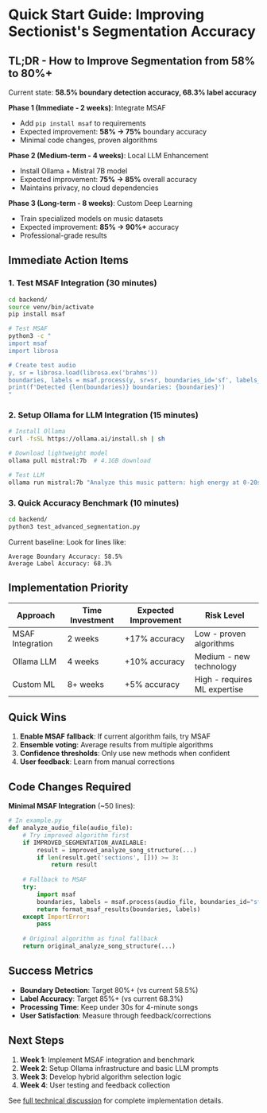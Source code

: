 # Quick Start Guide: Improving Sectionist's Segmentation Accuracy

## TL;DR - How to Improve Segmentation from 58% to 80%+

Current state: **58.5% boundary detection accuracy, 68.3% label accuracy**

**Phase 1 (Immediate - 2 weeks)**: Integrate MSAF
- Add `pip install msaf` to requirements
- Expected improvement: **58% → 75%** boundary accuracy
- Minimal code changes, proven algorithms

**Phase 2 (Medium-term - 4 weeks)**: Local LLM Enhancement  
- Install Ollama + Mistral 7B model
- Expected improvement: **75% → 85%** overall accuracy
- Maintains privacy, no cloud dependencies

**Phase 3 (Long-term - 8 weeks)**: Custom Deep Learning
- Train specialized models on music datasets
- Expected improvement: **85% → 90%+** accuracy
- Professional-grade results

## Immediate Action Items

### 1. Test MSAF Integration (30 minutes)

```bash
cd backend/
source venv/bin/activate
pip install msaf

# Test MSAF
python3 -c "
import msaf
import librosa

# Create test audio
y, sr = librosa.load(librosa.ex('brahms'))
boundaries, labels = msaf.process(y, sr=sr, boundaries_id='sf', labels_id='cnmf')
print(f'Detected {len(boundaries)} boundaries: {boundaries}')
"
```

### 2. Setup Ollama for LLM Integration (15 minutes)

```bash
# Install Ollama
curl -fsSL https://ollama.ai/install.sh | sh

# Download lightweight model  
ollama pull mistral:7b  # 4.1GB download

# Test LLM
ollama run mistral:7b "Analyze this music pattern: high energy at 0-20s, low energy 20-40s, high energy 40-60s. What song sections could this be?"
```

### 3. Quick Accuracy Benchmark (10 minutes)

```bash
cd backend/
python3 test_advanced_segmentation.py
```

Current baseline: Look for lines like:
```
Average Boundary Accuracy: 58.5%
Average Label Accuracy: 68.3%
```

## Implementation Priority

| Approach | Time Investment | Expected Improvement | Risk Level |
|----------|----------------|---------------------|------------|
| MSAF Integration | 2 weeks | +17% accuracy | Low - proven algorithms |
| Ollama LLM | 4 weeks | +10% accuracy | Medium - new technology |
| Custom ML | 8+ weeks | +5% accuracy | High - requires ML expertise |

## Quick Wins

1. **Enable MSAF fallback**: If current algorithm fails, try MSAF
2. **Ensemble voting**: Average results from multiple algorithms
3. **Confidence thresholds**: Only use new methods when confident
4. **User feedback**: Learn from manual corrections

## Code Changes Required

**Minimal MSAF Integration** (~50 lines):
```python
# In example.py
def analyze_audio_file(audio_file):
    # Try improved algorithm first
    if IMPROVED_SEGMENTATION_AVAILABLE:
        result = improved_analyze_song_structure(...)
        if len(result.get('sections', [])) >= 3:
            return result
    
    # Fallback to MSAF
    try:
        import msaf
        boundaries, labels = msaf.process(audio_file, boundaries_id="sf")
        return format_msaf_results(boundaries, labels)
    except ImportError:
        pass
    
    # Original algorithm as final fallback
    return original_analyze_song_structure(...)
```

## Success Metrics

- **Boundary Detection**: Target 80%+ (vs current 58.5%)
- **Label Accuracy**: Target 85%+ (vs current 68.3%)
- **Processing Time**: Keep under 30s for 4-minute songs
- **User Satisfaction**: Measure through feedback/corrections

## Next Steps

1. **Week 1**: Implement MSAF integration and benchmark
2. **Week 2**: Setup Ollama infrastructure and basic LLM prompts
3. **Week 3**: Develop hybrid algorithm selection logic
4. **Week 4**: User testing and feedback collection

See [full technical discussion](SEGMENTATION_ACCURACY_DISCUSSION.md) for complete implementation details.